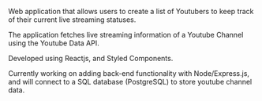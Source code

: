 Web application that allows users to create a list of Youtubers to keep track of their current live streaming statuses. 

The application fetches live streaming information of a Youtube Channel using the Youtube Data API. 

Developed using Reactjs, and Styled Components.

Currently working on adding back-end functionality with Node/Express.js, and will connect to a SQL database (PostgreSQL) to store youtube channel data. 
